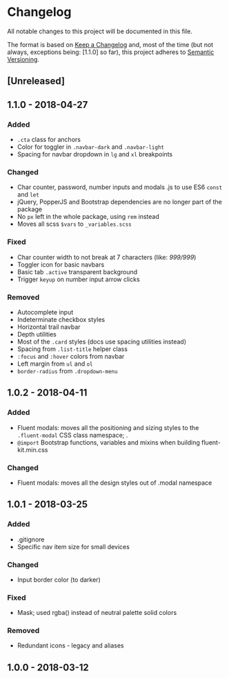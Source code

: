 # Changelog
All notable changes to this project will be documented in this file.

The format is based on [Keep a Changelog](http://keepachangelog.com/en/1.0.0/)
and, most of the time (but not always, exceptions being: [1.1.0] so far), this project adheres to [Semantic Versioning](http://semver.org/spec/v2.0.0.html).

## [Unreleased]

## 1.1.0 - 2018-04-27
### Added
- `.cta` class for anchors
- Color for toggler in `.navbar-dark` and `.navbar-light`
- Spacing for navbar dropdown in `lg` and `xl` breakpoints

### Changed
- Char counter, password, number inputs and modals .js to use ES6 `const` and `let`
- jQuery, PopperJS and Bootstrap dependencies are no longer part of the package
- No `px` left in the whole package, using `rem` instead
- Moves all scss `$vars` to `_variables.scss`

### Fixed
- Char counter width to not break at 7 characters (like: _999/999_)
- Toggler icon for basic navbars
- Basic tab `.active` transparent background
- Trigger `keyup` on number input arrow clicks

### Removed
- Autocomplete input
- Indeterminate checkbox styles
- Horizontal trail navbar
- Depth utilities
- Most of the `.card` styles (docs use spacing utilities instead)
- Spacing from `.list-title` helper class
- `:focus` and `:hover` colors from navbar
- Left margin from `ul` and `ol`
- `border-radius` from `.dropdown-menu`

## 1.0.2 - 2018-04-11
### Added
- Fluent modals: moves all the positioning and sizing styles to the `.fluent-modal` CSS class namespace; . 
- `@import` Bootstrap functions, variables and mixins when building fluent-kit.min.css

### Changed
- Fluent modals: moves all the design styles out of .modal namespace

## 1.0.1 - 2018-03-25
### Added
- .gitignore 
- Specific nav item size for small devices

### Changed
- Input border color (to darker)

### Fixed
- Mask; used rgba() instead of neutral palette solid colors

### Removed
- Redundant icons - legacy and aliases

## 1.0.0 - 2018-03-12